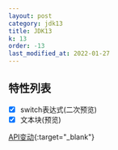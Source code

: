 ```yaml
---
layout: post
category: jdk13
title: JDK13
k: 13
order: -13
last_modified_at: 2022-01-27
---
```


## 特性列表

- [x] switch表达式(二次预览)
- [x] 文本块(预览)

[API变动](https://gunnarmorling.github.io/jdk-api-diff/jdk12-jdk13-api-diff.html){:target="_blank"}